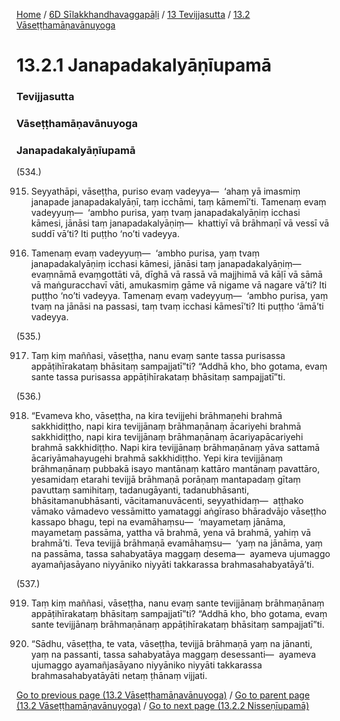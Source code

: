 
[Home](/) / [6D Sīlakkhandhavaggapāḷi](../../../6D.md) / [13 Tevijjasutta](../../13.md) / [13.2 Vāseṭṭhamāṇavānuyoga](../13.2.md)

# 13.2.1 Janapadakalyāṇīupamā

### Tevijjasutta

### Vāseṭṭhamāṇavānuyoga

### Janapadakalyāṇīupamā

(534.)

915. Seyyathāpi, vāseṭṭha, puriso evaṃ vadeyya—  ‘ahaṃ yā imasmiṃ janapade janapadakalyāṇī, taṃ icchāmi, taṃ kāmemī’ti. Tamenaṃ evaṃ vadeyyuṃ—  ‘ambho purisa, yaṃ tvaṃ janapadakalyāṇiṃ icchasi kāmesi, jānāsi taṃ janapadakalyāṇiṃ—  khattiyī vā brāhmaṇī vā vessī vā suddī vā’ti? Iti puṭṭho ‘no’ti vadeyya.

916. Tamenaṃ evaṃ vadeyyuṃ—  ‘ambho purisa, yaṃ tvaṃ janapadakalyāṇiṃ icchasi kāmesi, jānāsi taṃ janapadakalyāṇiṃ—  evaṃnāmā evaṃgottāti vā, dīghā vā rassā vā majjhimā vā kāḷī vā sāmā vā maṅguracchavī vāti, amukasmiṃ gāme vā nigame vā nagare vā’ti? Iti puṭṭho ‘no’ti vadeyya. Tamenaṃ evaṃ vadeyyuṃ—  ‘ambho purisa, yaṃ tvaṃ na jānāsi na passasi, taṃ tvaṃ icchasi kāmesī’ti? Iti puṭṭho ‘āmā’ti vadeyya.

(535.)

917. Taṃ kiṃ maññasi, vāseṭṭha, nanu evaṃ sante tassa purisassa appāṭihīrakataṃ bhāsitaṃ sampajjatī”ti? “Addhā kho, bho gotama, evaṃ sante tassa purisassa appāṭihīrakataṃ bhāsitaṃ sampajjatī”ti.

(536.)

918. “Evameva kho, vāseṭṭha, na kira tevijjehi brāhmaṇehi brahmā sakkhidiṭṭho, napi kira tevijjānaṃ brāhmaṇānaṃ ācariyehi brahmā sakkhidiṭṭho, napi kira tevijjānaṃ brāhmaṇānaṃ ācariyapācariyehi brahmā sakkhidiṭṭho. Napi kira tevijjānaṃ brāhmaṇānaṃ yāva sattamā ācariyāmahayugehi brahmā sakkhidiṭṭho. Yepi kira tevijjānaṃ brāhmaṇānaṃ pubbakā isayo mantānaṃ kattāro mantānaṃ pavattāro, yesamidaṃ etarahi tevijjā brāhmaṇā porāṇaṃ mantapadaṃ gītaṃ pavuttaṃ samihitaṃ, tadanugāyanti, tadanubhāsanti, bhāsitamanubhāsanti, vācitamanuvācenti, seyyathidaṃ—  aṭṭhako vāmako vāmadevo vessāmitto yamataggi aṅgīraso bhāradvājo vāseṭṭho kassapo bhagu, tepi na evamāhaṃsu—  ‘mayametaṃ jānāma, mayametaṃ passāma, yattha vā brahmā, yena vā brahmā, yahiṃ vā brahmā’ti. Teva tevijjā brāhmaṇā evamāhaṃsu—  ‘yaṃ na jānāma, yaṃ na passāma, tassa sahabyatāya maggaṃ desema—  ayameva ujumaggo ayamañjasāyano niyyāniko niyyāti takkarassa brahmasahabyatāyā’ti.

(537.)

919. Taṃ kiṃ maññasi, vāseṭṭha, nanu evaṃ sante tevijjānaṃ brāhmaṇānaṃ appāṭihīrakataṃ bhāsitaṃ sampajjatī”ti? “Addhā kho, bho gotama, evaṃ sante tevijjānaṃ brāhmaṇānaṃ appāṭihīrakataṃ bhāsitaṃ sampajjatī”ti.

920. “Sādhu, vāseṭṭha, te vata, vāseṭṭha, tevijjā brāhmaṇā yaṃ na jānanti, yaṃ na passanti, tassa sahabyatāya maggaṃ desessanti—  ayameva ujumaggo ayamañjasāyano niyyāniko niyyāti takkarassa brahmasahabyatāyāti netaṃ ṭhānaṃ vijjati.

[Go to previous page (13.2 Vāseṭṭhamāṇavānuyoga)](../13.2.md) / [Go to parent page (13.2 Vāseṭṭhamāṇavānuyoga)](../13.2.md) / [Go to next page (13.2.2 Nisseṇīupamā)](13.2.2.md)


